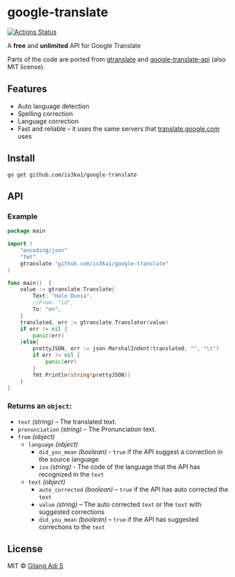 # google-translate
[![Actions Status](https://github.com/is3ka1/google-translate/actions/workflows/test.yaml/badge.svg)](https://github.com/is3ka1/google-translate/actions)

A **free** and **unlimited** API for Google Translate

Parts of the code are ported from [gtranslate](https://github.com/bregydoc/gtranslate) and [google-translate-api](https://github.com/matheuss/google-translate-api) (also MIT license).

## Features
- Auto language detection
- Spelling correction
- Language correction
- Fast and reliable – it uses the same servers that [translate.google.com](https://translate.google.com) uses

## Install

```
go get github.com/is3ka1/google-translate
```

## API

### Example
```go
package main

import (
	"encoding/json"
	"fmt"
	gtranslate "github.com/is3ka1/google-translate"
)

func main()  {
	value := gtranslate.Translate{
		Text: "Halo Dunia",
		//From: "id",
		To: "en",
	}
	translated, err := gtranslate.Translator(value)
	if err != nil {
		panic(err)
	}else{
		prettyJSON, err := json.MarshalIndent(translated, "", "\t")
		if err != nil {
			panic(err)
		}
		fmt.Println(string(prettyJSON))
	}
}
```

### Returns an `object`:
- `text` *(string)* – The translated text.
- `pronunciation` *(string)* – The Pronunciation text.
- `from` *(object)*
    - `language` *(object)*
        - `did_you_mean` *(boolean)* - `true` if the API suggest a correction in the source language
        - `iso` *(string)* - The code of the language that the API has recognized in the `text`
    - `text` *(object)*
        - `auto_corrected` *(boolean)* – `true` if the API has auto corrected the `text`
        - `value` *(string)* – The auto corrected `text` or the `text` with suggested corrections
        - `did_you_mean` *(boolean)* – `true` if the API has suggested corrections to the `text`

## License

MIT © [Gilang Adi S](https://github.com/gilang-as)